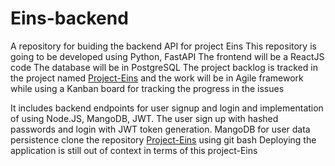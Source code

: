 # Eins-backend
 A repository for buiding the backend API for project Eins
 This repository is going to be developed using Python, FastAPI
 The frontend will be a ReactJS code
 The database will be in PostgreSQL
 The project backlog is tracked in the project named  [Project-Eins](https://github.com/users/arviCV/projects/1) and the work will be in Agile framework while using a Kanban board for tracking the progress in the  issues


 It includes backend endpoints for user signup and login and implementation of using Node.JS, MangoDB, JWT.
 The user sign up with hashed passwords and login with JWT token generation. 
 MangoDB for user data persistence
 clone the repository  [Project-Eins](https://github.com/users/arviCV/projects/1) using git bash 
 Deploying the application is still out of context in terms of this project-Eins
